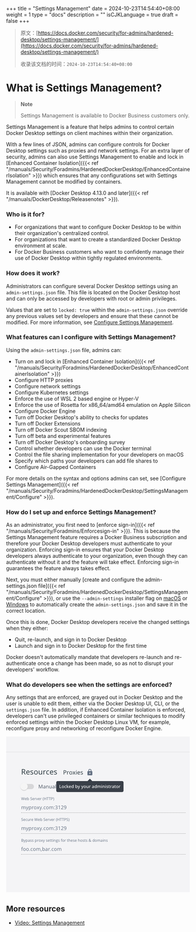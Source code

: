 +++
title = "Settings Management"
date = 2024-10-23T14:54:40+08:00
weight = 1
type = "docs"
description = ""
isCJKLanguage = true
draft = false
+++

> 原文：[https://docs.docker.com/security/for-admins/hardened-desktop/settings-management/](https://docs.docker.com/security/for-admins/hardened-desktop/settings-management/)
>
> 收录该文档的时间：`2024-10-23T14:54:40+08:00`

# What is Settings Management?

> **Note**
>
> Settings Management is available to Docker Business customers only.

Settings Management is a feature that helps admins to control certain Docker Desktop settings on client machines within their organization.

With a few lines of JSON, admins can configure controls for Docker Desktop settings such as proxies and network settings. For an extra layer of security, admins can also use Settings Management to enable and lock in [Enhanced Container Isolation]({{< ref "/manuals/Security/Foradmins/HardenedDockerDesktop/EnhancedContainerIsolation" >}}) which ensures that any configurations set with Settings Management cannot be modified by containers.

It is available with [Docker Desktop 4.13.0 and later]({{< ref "/manuals/DockerDesktop/Releasenotes" >}}).

### Who is it for?

- For organizations that want to configure Docker Desktop to be within their organization's centralized control.
- For organizations that want to create a standardized Docker Desktop environment at scale.
- For Docker Business customers who want to confidently manage their use of Docker Desktop within tightly regulated environments.

### How does it work?

Administrators can configure several Docker Desktop settings using an `admin-settings.json` file. This file is located on the Docker Desktop host and can only be accessed by developers with root or admin privileges.

Values that are set to `locked: true` within the `admin-settings.json` override any previous values set by developers and ensure that these cannot be modified. For more information, see [Configure Settings Management](https://docs.docker.com/security/for-admins/hardened-desktop/settings-management/configure/#step-two-configure-the-settings-you-want-to-lock-in).

### What features can I configure with Settings Management?

Using the `admin-settings.json` file, admins can:

- Turn on and lock in [Enhanced Container Isolation]({{< ref "/manuals/Security/Foradmins/HardenedDockerDesktop/EnhancedContainerIsolation" >}})
- Configure HTTP proxies
- Configure network settings
- Configure Kubernetes settings
- Enforce the use of WSL 2 based engine or Hyper-V
- Enforce the use of Rosetta for x86_64/amd64 emulation on Apple Silicon
- Configure Docker Engine
- Turn off Docker Desktop's ability to checks for updates
- Turn off Docker Extensions
- Turn off Docker Scout SBOM indexing
- Turn off beta and experimental features
- Turn off Docker Desktop's onboarding survey
- Control whether developers can use the Docker terminal
- Control the file sharing implementation for your developers on macOS
- Specify which paths your developers can add file shares to
- Configure Air-Gapped Containers

For more details on the syntax and options admins can set, see [Configure Settings Management]({{< ref "/manuals/Security/Foradmins/HardenedDockerDesktop/SettingsManagement/Configure" >}}).

### How do I set up and enforce Settings Management?

As an administrator, you first need to [enforce sign-in]({{< ref "/manuals/Security/Foradmins/Enforcesign-in" >}}). This is because the Settings Management feature requires a Docker Business subscription and therefore your Docker Desktop developers must authenticate to your organization. Enforcing sign-in ensures that your Docker Desktop developers always authenticate to your organization, even though they can authenticate without it and the feature will take effect. Enforcing sign-in guarantees the feature always takes effect.

Next, you must either manually [create and configure the admin-settings.json file]({{< ref "/manuals/Security/Foradmins/HardenedDockerDesktop/SettingsManagement/Configure" >}}), or use the `--admin-settings` installer flag on [macOS](https://docs.docker.com/desktop/install/mac-install/#install-from-the-command-line) or [Windows](https://docs.docker.com/desktop/install/windows-install/#install-from-the-command-line) to automatically create the `admin-settings.json` and save it in the correct location.

Once this is done, Docker Desktop developers receive the changed settings when they either:

- Quit, re-launch, and sign in to Docker Desktop
- Launch and sign in to Docker Desktop for the first time

Docker doesn't automatically mandate that developers re-launch and re-authenticate once a change has been made, so as not to disrupt your developers' workflow.

### What do developers see when the settings are enforced?

Any settings that are enforced, are grayed out in Docker Desktop and the user is unable to edit them, either via the Docker Desktop UI, CLI, or the `settings.json` file. In addition, if Enhanced Container Isolation is enforced, developers can't use privileged containers or similar techniques to modify enforced settings within the Docker Desktop Linux VM, for example, reconfigure proxy and networking of reconfigure Docker Engine.

![Proxy settings grayed out](_index_img/grayed-setting.png)

## More resources

- [Video: Settings Management](https://www.youtube.com/watch?v=I9oJOJ1P9PQ)
